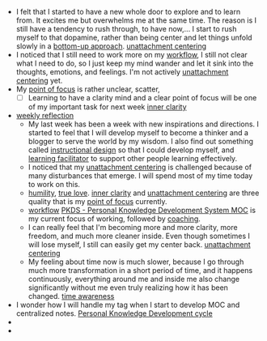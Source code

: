 - I felt that I started to have a new whole door to explore and to learn from. It excites me but overwhelms me at the same time. The reason is I still have a tendency to rush through, to have now,... I start to rush myself to that dopamine, rather than being center and let things unfold slowly in a [bottom-up approach](<bottom-up approach.md>). [unattachment centering](<unattachment centering.md>)
- I noticed that I still need to work more on my [workflow](<workflow.md>), I still not clear what I need to do, so I just keep my mind wander and let it sink into the thoughts, emotions, and feelings. I'm not actively [unattachment centering](<unattachment centering.md>) yet.
- My [point of focus](<point of focus.md>) is rather unclear, scatter, 
    - [ ] Learning to have a clarity mind and a clear point of focus will be one of my important task for next week [inner clarity](<inner clarity.md>)
- [weekly reflection](<weekly reflection.md>) 
    - My last week has been a week with new inspirations and directions. I started to feel that I will develop myself to become a thinker and a blogger to serve the world by my wisdom. I also find out something called [instructional design](<instructional design.md>) so that I could develop myself, and [learning facilitator](<learning facilitator.md>) to support other people learning effectively.
    - I noticed that my [unattachment centering](<unattachment centering.md>) is challenged because of many disturbances that emerge. I will spend most of my time today to work on this.
    - [humility](<humility.md>), [true love](<true love.md>). [inner clarity](<inner clarity.md>) and [unattachment centering](<unattachment centering.md>) are three quality that is my [point of focus](<point of focus.md>) currently.  
    - [workflow](<workflow.md>) [PKDS - Personal Knowledge Development System MOC](<PKDS - Personal Knowledge Development System MOC.md>) is my current focus of working, followed by [coaching](<coaching.md>).
    - I can really feel that I'm becoming more and more clarity, more freedom, and much more cleaner inside. Even though sometimes I will lose myself, I still can easily get my center back. [unattachment centering](<unattachment centering.md>)
    - My feeling about time now is much slower, because I go through much more transformation in a short period of time, and it happens continuously, everything around me and inside me also change significantly without me even truly realizing how it has been changed. [time awareness](<time awareness.md>)
- I wonder how I will handle my tag when I start to develop MOC and centralized notes. [Personal Knowledge Development cycle](<Personal Knowledge Development cycle.md>)
- 
-  
